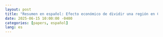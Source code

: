 ```yaml
---
layout: post
title: "Resumen en español: Efecto económico de dividir una región en Chile"
date: 2025-06-15 10:00:00 -0400
categories: [papers, español]
lang: es
---
```


